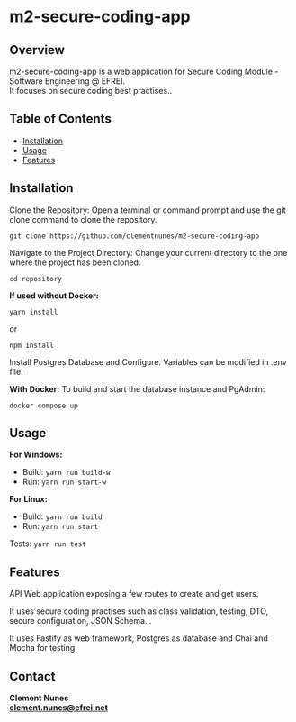# m2-secure-coding-app

## Overview

m2-secure-coding-app is a web application for Secure Coding Module - Software Engineering @ EFREI.\
It focuses on secure coding best practises..
  
## Table of Contents

- [Installation](#installation)
- [Usage](#usage)
- [Features](#features)

## Installation

Clone the Repository:
Open a terminal or command prompt and use the git clone command to clone the repository.

```
git clone https://github.com/clementnunes/m2-secure-coding-app
```

Navigate to the Project Directory:
Change your current directory to the one where the project has been cloned.

```
cd repository
```

**If used without Docker:**
```
yarn install
```
or 
```
npm install
```
Install Postgres Database and Configure. Variables can be modified in .env file.

**With Docker:**
To build and start the database instance and PgAdmin:
```
docker compose up
```

## Usage
**For Windows:**
- Build:
```yarn run build-w```
- Run:
```yarn run start-w```

**For Linux:**
- Build:
```yarn run build```
- Run:
```yarn run start```

Tests:
```yarn run test```

## Features
API Web application exposing a few routes to create and get users.

It uses secure coding practises such as class validation, testing, DTO, secure configuration, JSON Schema...

It uses Fastify as web framework, Postgres as database and Chai and Mocha for testing.

## Contact

**Clement Nunes**\
**clement.nunes@efrei.net**
